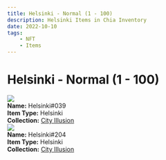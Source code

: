 ```yaml
---
title: Helsinki - Normal (1 - 100)
description: Helsinki Items in Chia Inventory
date: 2022-10-10
tags:
    - NFT
    - Items
---
```


# Helsinki - Normal (1 - 100)
<div class="item_thumbnail">
<img loading="lazy" src="https://ryftv54t5dmmg24xn3haoaxnp3xnaynz3jqhq6ewuypry6ko.arweave.net/jgs695P-o2MNrl27OBwLtfu7QYbna-YHh4lqYfHHlOY"><br/>
<div><strong>Name:</strong> Helsinki#039</div>
<div><strong>Item Type:</strong> Helsinki</div>
<div><strong>Collection:</strong> <a href="https://www.spacescan.io/xch/nft/collection/col1lend2dcn558km4wcwta4xnkfv3xpcmlp9kyt0m909emvfxechlyqdl5ndg">City Illusion</a></div>
</div>
<div class="item_thumbnail">
<img loading="lazy" src="https://wupgxdc2eylmvkhgzzmre2lwmrtnydu4hn5toqz6nfqqwtzegwgq.arweave.net/tR5rjFomFsqo5s5ZEml2ZGbcDpw7ezdDPmlhC08kNY0"><br/>
<div><strong>Name:</strong> Helsinki#204</div>
<div><strong>Item Type:</strong> Helsinki</div>
<div><strong>Collection:</strong> <a href="https://www.spacescan.io/xch/nft/collection/col1lend2dcn558km4wcwta4xnkfv3xpcmlp9kyt0m909emvfxechlyqdl5ndg">City Illusion</a></div>
</div>

